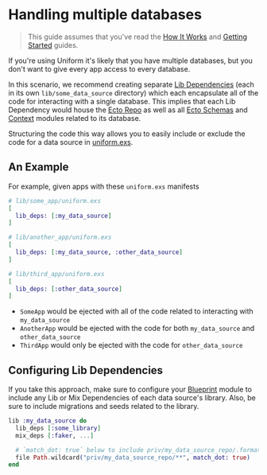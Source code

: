 # Handling multiple databases

> This guide assumes that you've read the [How It Works](how-it-works.html) and
> [Getting Started](getting-started.html) guides.

If you're using Uniform it's likely that you have multiple databases, but you
don't want to give every app access to every database.

In this scenario, we recommend creating separate [Lib
Dependencies](dependencies.html#lib-dependencies) (each in its own
`lib/some_data_source` directory) which each encapsulate all of the code for
interacting with a single database. This implies that each Lib Dependency would
house the [Ecto Repo](https://hexdocs.pm/ecto/Ecto.Repo.html) as well as all
[Ecto Schemas](https://hexdocs.pm/ecto/Ecto.Schema.html) and
[Context](https://hexdocs.pm/phoenix/contexts.html) modules related to its
database.

Structuring the code this way allows you to easily include or exclude the code
for a data source in [uniform.exs](uniform-manifests-uniform-exs.html).

## An Example

For example, given apps with these `uniform.exs` manifests

```elixir
# lib/some_app/uniform.exs
[
  lib_deps: [:my_data_source]
]
```

```elixir
# lib/another_app/uniform.exs
[
  lib_deps: [:my_data_source, :other_data_source]
]
```

```elixir
# lib/third_app/uniform.exs
[
  lib_deps: [:other_data_source]
]
```

- `SomeApp` would be ejected with all of the code related to interacting with
  `my_data_source`
- `AnotherApp` would be ejected with the code for both `my_data_source` and
  `other_data_source`
- `ThirdApp` would only be ejected with the code for `other_data_source`

## Configuring Lib Dependencies

If you take this approach, make sure to configure your
[Blueprint](`Uniform.Blueprint`) module to include any Lib or Mix Dependencies
of each data source's library. Also, be sure to include migrations and seeds
related to the library.

```elixir
lib :my_data_source do
  lib_deps [:some_library]
  mix_deps [:faker, ...]

  # `match_dot: true` below to include priv/my_data_source_repo/.formatter.exs
  file Path.wildcard("priv/my_data_source_repo/**", match_dot: true)
end
```
